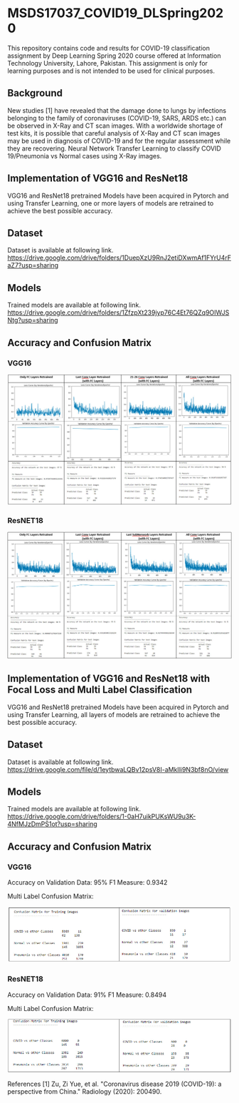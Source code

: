 # MSDS17037_COVID19_DLSpring2020

This repository contains code and results for COVID-19 classification assignment by Deep Learning Spring 2020 course offered at Information Technology University, Lahore, Pakistan. This assignment is only for learning purposes and is not intended to be used for clinical purposes.

## Background
New studies [1] have revealed that the damage done to lungs by infections belonging to the family of coronaviruses (COVID-19, SARS, ARDS etc.) can be observed in X-Ray and CT scan images. 
With a worldwide shortage of test kits, it is possible that careful analysis of X-Ray and CT scan images may be used in diagnosis of COVID-19 and for the regular assessment while they are recovering.
Neural Network Transfer Learning to classify COVID 19/Pneumonia vs Normal cases using X-Ray images.

## Implementation of VGG16 and ResNet18
VGG16 and ResNet18 pretrained Models have been acquired in Pytorch and using Transfer Learning, one or more layers of models are retrained to achieve the best possible accuracy.

## Dataset
Dataset is available at following link.
https://drive.google.com/drive/folders/1DuepXzU9RnJ2etiDXwmAf1FYrU4rFaZ7?usp=sharing

## Models
Trained models are available at following link.
https://drive.google.com/drive/folders/1ZfzpXt239jyp76C4Et76QZq9OIWJSNtg?usp=sharing

## Accuracy and Confusion Matrix
### VGG16
![](https://github.com/mmsufian1982/MSDS17037_COVID19_DLSpring2020/blob/master/images/VGG16.jpg)

### ResNET18
![](https://github.com/mmsufian1982/MSDS17037_COVID19_DLSpring2020/blob/master/images/ResNet18.jpg)

## Implementation of VGG16 and ResNet18 with Focal Loss and Multi Label Classification
VGG16 and ResNet18 pretrained Models have been acquired in Pytorch and using Transfer Learning, all layers of models are retrained to achieve the best possible accuracy.

## Dataset
Dataset is available at following link.
https://drive.google.com/file/d/1eytbwaLQBv12psV8I-aMkIli9N3bf8nO/view

## Models
Trained models are available at following link.
https://drive.google.com/drive/folders/1-0aH7uikPUKsWU9u3K-4NfMJzDmPS1ot?usp=sharing

## Accuracy and Confusion Matrix
### VGG16
Accuracy on Validation Data: 95%
F1 Measure: 0.9342

Multi Label Confusion Matrix:

![](https://github.com/mmsufian1982/MSDS17037_COVID19_DLSpring2020/blob/master/images/VGG16MultiLabelFL.jpg)

### ResNET18
Accuracy on Validation Data: 91%
F1 Measure: 0.8494

Multi Label Confusion Matrix:

![](https://github.com/mmsufian1982/MSDS17037_COVID19_DLSpring2020/blob/master/images/ResNet18MultiLabelFL.jpg)

References
[1]  Zu, Zi Yue, et al. "Coronavirus disease 2019 (COVID-19): a perspective from China." Radiology (2020): 200490.
